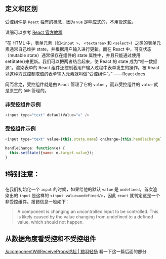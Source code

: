 ## 定义和区别

受控组件是 `React` 独有的概念，因为 `vue` 是响应式的，不用管这些。

详细可以参考 [React 官方教程](https://reactjs.org/docs/forms.html#controlled-components)

“在 HTML 中，表单元素（如`<input >`、 `<textarea>` 和 `<select>`）之类的表单元素通常自己维护 state，并根据用户输入进行更新。而在 React 中，可变状态（mutable state）通常保存在组件的 state 属性中，并且只能通过使用 setState()来更新。我们可以把两者结合起来，使 React 的 state 成为“唯一数据源”。渲染表单的 React 组件还控制着用户输入过程中表单发生的操作。被 React 以这种方式控制取值的表单输入元素就叫做“受控组件”。” ——React docs

简而言之，受控组件就是由 `React` 管理了它的 `value` ，而非受控组件的 `value` 就是原生的 `DOM` 管理的。

### 非受控组件示例

```js
<input type="text" defaultValue="a" />
```

### 受控组件示例

```js
<input type="text" value={this.state.name} onChange={this.handleChange} />

handleChange: function(e) {
  this.setState({name: e.target.value});
}
```


## ❗️特别注意：

在我们初始化一个 `input` 的时候，如果给他的默认 `value` 是 `undefined`，首次渲染出的 `input` 是这样的 `<input value=undefined/>`，因此 `react` 就判定这是一个非受控组件。报错信息一般如下：

>  A component is changing an uncontrolled input to be controlled. This is likely caused by the value changing from undefined to a defined value, which should not happen.

## 从数据角度看受控和不受控组件

[从componentWillReceiveProps说起 | 黯羽轻扬](http://www.ayqy.net/blog/%E4%BB%8Ecomponentwillreceiveprops%E8%AF%B4%E8%B5%B7/) 看一下这一篇后面的部分


